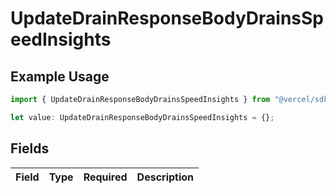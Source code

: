 # UpdateDrainResponseBodyDrainsSpeedInsights

## Example Usage

```typescript
import { UpdateDrainResponseBodyDrainsSpeedInsights } from "@vercel/sdk/models/updatedrainop.js";

let value: UpdateDrainResponseBodyDrainsSpeedInsights = {};
```

## Fields

| Field       | Type        | Required    | Description |
| ----------- | ----------- | ----------- | ----------- |